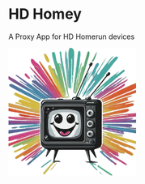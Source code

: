 # HD Homey

A Proxy App for HD Homerun devices

<img src="public/HD-Homey.webp" alt="HD Homey" width="50%" height="auto">
